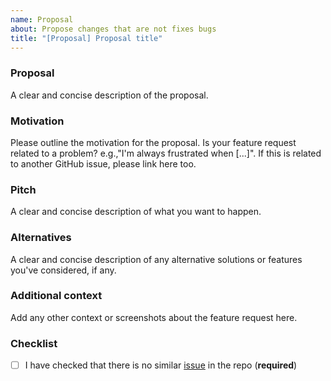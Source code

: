 ```yaml
---
name: Proposal
about: Propose changes that are not fixes bugs
title: "[Proposal] Proposal title"
---
```




### Proposal 

A clear and concise description of the proposal.

### Motivation

Please outline the motivation for the proposal.
Is your feature request related to a problem? e.g.,"I'm always frustrated when [...]".
If this is related to another GitHub issue, please link here too.

### Pitch

A clear and concise description of what you want to happen.

### Alternatives

A clear and concise description of any alternative solutions or features you've considered, if any.

### Additional context

Add any other context or screenshots about the feature request here.

### Checklist

- [ ] I have checked that there is no similar [issue](https://github.com/Farama-Foundation/MiniGrid/issues) in the repo (**required**)
